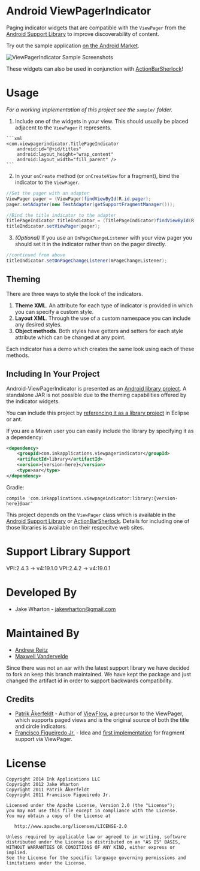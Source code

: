Android ViewPagerIndicator
==========================

Paging indicator widgets that are compatible with the `ViewPager` from the
[Android Support Library][2] to improve discoverability of content.

Try out the sample application [on the Android Market][10].

![ViewPagerIndicator Sample Screenshots][9]

These widgets can also be used in conjunction with [ActionBarSherlock][3]!



Usage
=====

*For a working implementation of this project see the `sample/` folder.*

  1. Include one of the widgets in your view. This should usually be placed
     adjacent to the `ViewPager` it represents.

	```xml
    <com.viewpagerindicator.TitlePageIndicator
        android:id="@+id/titles"
        android:layout_height="wrap_content"
        android:layout_width="fill_parent" />
	```

  2. In your `onCreate` method (or `onCreateView` for a fragment), bind the
     indicator to the `ViewPager`.

  ```java
  //Set the pager with an adapter
  ViewPager pager = (ViewPager)findViewById(R.id.pager);
  pager.setAdapter(new TestAdapter(getSupportFragmentManager()));

  //Bind the title indicator to the adapter
  TitlePageIndicator titleIndicator = (TitlePageIndicator)findViewById(R.id.titles);
  titleIndicator.setViewPager(pager);
  ```

  3. *(Optional)* If you use an `OnPageChangeListener` with your view pager
     you should set it in the indicator rather than on the pager directly.

  ```java
  //continued from above
  titleIndicator.setOnPageChangeListener(mPageChangeListener);
  ```


Theming
-------

There are three ways to style the look of the indicators.

 1. **Theme XML**. An attribute for each type of indicator is provided in which
    you can specify a custom style.
 2. **Layout XML**. Through the use of a custom namespace you can include any
    desired styles.
 3. **Object methods**. Both styles have getters and setters for each style
    attribute which can be changed at any point.

Each indicator has a demo which creates the same look using each of these
methods.


Including In Your Project
-------------------------

Android-ViewPagerIndicator is presented as an [Android library project][7]. A
standalone JAR is not possible due to the theming capabilities offered by the
indicator widgets.

You can include this project by [referencing it as a library project][8] in
Eclipse or ant.

If you are a Maven user you can easily include the library by specifying it as
a dependency:

```xml
<dependency>
    <groupId>com.inkapplications.viewpagerindicator</groupId>
    <artifactId>library</artifactId>
    <version>{version-here}</version>
    <type>aar</type>
</dependency>
```

Gradle:

    compile 'com.inkapplications.viewpageindicator:library:{version-here}@aar'

This project depends on the `ViewPager` class which is available in the
[Android Support Library][2] or [ActionBarSherlock][3]. Details for
including one of those libraries is available on their respecitve web sites.

Support Library Support
=======================
VPI:2.4.3 -> v4:19.1.0
VPI:2.4.2 -> v4:19.0.1


Developed By
============

 * Jake Wharton - <jakewharton@gmail.com>

Maintained By
============

 * [Andrew Reitz][11]
 * [Maxwell Vandervelde][12]

Since there was not an aar with the latest support library we have decided to fork an keep this branch
maintained. We have kept the package and just changed the artifact id in order to support backwards
compatibility.

Credits
-------

 * [Patrik Åkerfeldt][1] - Author of [ViewFlow][4], a precursor to the ViewPager,
   which supports paged views and is the original source of both the title
   and circle indicators.
 * [Francisco Figueiredo Jr.][5] - Idea and [first implementation][6] for
   fragment support via ViewPager.




License
=======

    Copyright 2014 Ink Applications LLC
    Copyright 2012 Jake Wharton
    Copyright 2011 Patrik Åkerfeldt
    Copyright 2011 Francisco Figueiredo Jr.

    Licensed under the Apache License, Version 2.0 (the "License");
    you may not use this file except in compliance with the License.
    You may obtain a copy of the License at

       http://www.apache.org/licenses/LICENSE-2.0

    Unless required by applicable law or agreed to in writing, software
    distributed under the License is distributed on an "AS IS" BASIS,
    WITHOUT WARRANTIES OR CONDITIONS OF ANY KIND, either express or implied.
    See the License for the specific language governing permissions and
    limitations under the License.






 [1]: https://github.com/pakerfeldt
 [2]: http://developer.android.com/sdk/compatibility-library.html
 [3]: http://actionbarsherlock.com
 [4]: https://github.com/pakerfeldt/android-viewflow
 [5]: https://github.com/franciscojunior
 [6]: https://gist.github.com/1122947
 [7]: http://developer.android.com/guide/developing/projects/projects-eclipse.html
 [8]: http://developer.android.com/guide/developing/projects/projects-eclipse.html#ReferencingLibraryProject
 [9]: https://raw.github.com/InkApplications/Android-ViewPagerIndicator/master/sample/screens.png
 [10]: https://play.google.com/store/apps/details?id=com.viewpagerindicator.sample
 [11]: https://github.com/pieces029
 [12]: https://github.com/MaxVandervelde
